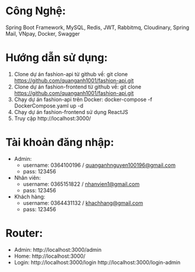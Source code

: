 # Công Nghệ:
 Spring Boot Framework, MySQL, Redis, JWT, Rabbitmq, Cloudinary, Spring Mail, VNpay, Docker, Swagger

# Hướng dẫn sử dụng:
  1. Clone dự án fashion-api từ github về: git clone https://github.com/quanganh1001/fashion-api.git
  2. Clone dự án fashion-frontend từ github về: git clone https://github.com/quanganh1001/fashion-api.git
  3. Chạy dự án fashion-api trên Docker: docker-compose -f DockerCompose.yaml up -d
  4. Chạy dự án fashion-frontend sử dụng ReactJS
  5. Truy cập http://localhost:3000/
    
# Tài khoản đăng nhập:
  - Admin:
    + username: 0364100196 / quanganhnguyen100196@gmail.com
    + pass: 123456
  - Nhân viên:
    + username: 0365151822 / nhanvien1@gmail.com
    + pass: 123456
  - Khách hàng:
    + username: 0364431132 / khachhang@gmail.com
    + pass: 123456

# Router: 
 - Admin: http://localhost:3000/admin
 - Home: http://localhost:3000/
 - Login:
   http://localhost:3000/login
   http://localhost:3000/login-admin
